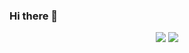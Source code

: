 ### Hi there 👋

<p align="center">
  <a href="https://velog.io/@ik_front9090"><img src="https://img.shields.io/badge/velog-3eb489?style=flat-square&logo=vimeo&logoColor=white"/></a>
  <a href="https://www.instagram.com/51k.co.kr/"><img src="https://img.shields.io/badge/instagram-ff0044?style=flat-square&logo=Instagram&logoColor=white"/></a>

</p>

<!--
**qdaszx/qdaszx** is a ✨ _special_ ✨ repository because its `README.md` (this file) appears on your GitHub profile.

Here are some ideas to get you started:

- 🔭 I’m currently working on ...
- 🌱 I’m currently learning ...
- 👯 I’m looking to collaborate on ...
- 🤔 I’m looking for help with ...
- 💬 Ask me about ...
- 📫 How to reach me: ...
- 😄 Pronouns: ...
- ⚡ Fun fact: ...
-->
